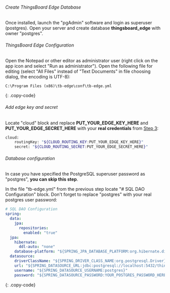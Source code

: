 ###### Create ThingsBoard Edge Database

Once installed, launch the "pgAdmin" software and login as superuser (postgres). 
Open your server and create database **thingsboard_edge** with owner "postgres".

###### ThingsBoard Edge Configuration



Open the Notepad or other editor as administrator user (right click on the app icon and select "Run as administrator"). Open the following file for editing (select "All Files" instead of "Text Documents" in file choosing dialog, the encoding is UTF-8):

```text 
C:\Program Files (x86)\tb-edge\conf\tb-edge.yml
``` 
{: .copy-code}

###### Add edge key and secret

Locate "cloud" block and replace **PUT_YOUR_EDGE_KEY_HERE** and **PUT_YOUR_EDGE_SECRET_HERE** with your **real credentials** from [Step 3](#step-3-create-edge-and-get-credentials):
 
```bash
cloud:
    routingKey: "${CLOUD_ROUTING_KEY:PUT_YOUR_EDGE_KEY_HERE}"
    secret: "${CLOUD_ROUTING_SECRET:PUT_YOUR_EDGE_SECRET_HERE}"
```

###### Database configuration

In case you have specified the PostgreSQL superuser password as "postgres", **you can skip this step**. 

In the file "tb-edge.yml" from the previous step locate "# SQL DAO Configuration" block. Don't forget to replace "postgres" with your real postgres user password:

```yml
# SQL DAO Configuration
spring:
  data:
    jpa:
      repositories:
        enabled: "true"
  jpa:
    hibernate:
      ddl-auto: "none"
    database-platform: "${SPRING_JPA_DATABASE_PLATFORM:org.hibernate.dialect.PostgreSQLDialect}"
  datasource:
    driverClassName: "${SPRING_DRIVER_CLASS_NAME:org.postgresql.Driver}"
    url: "${SPRING_DATASOURCE_URL:jdbc:postgresql://localhost:5432/thingsboard_edge}"
    username: "${SPRING_DATASOURCE_USERNAME:postgres}"
    password: "${SPRING_DATASOURCE_PASSWORD:YOUR_POSTGRES_PASSWORD_HERE}"
``` 
{: .copy-code}
